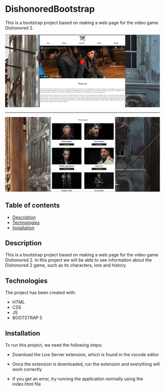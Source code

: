 # DishonoredBootstrap

This is a bootstrap project based on making a web page for the video game Dishonored 2.

![Image text](img/app-preview1.png)

---

![Image text](img/app-preview2.png)

## Table of contents

- [Description](#description)
- [Technologies](#technologies)
- [Installation](#installation)

## Description

This is a bootstrap project based on making a web page for the video game Dishonored 2. In this project we will be able to see information about the Dishonored 2 game, such as its characters, lore and history.

## Technologies

The project has been created with:

- HTML
- CSS
- JS
- BOOTSTRAP 5

## Installation

To run this project, we need the following steps:

- Download the Live Server extension, which is found in the vscode editor

- Once the extension is downloaded, run the extension and everything will work correctly

- If you get an error, try running the application normally using the index.html file
